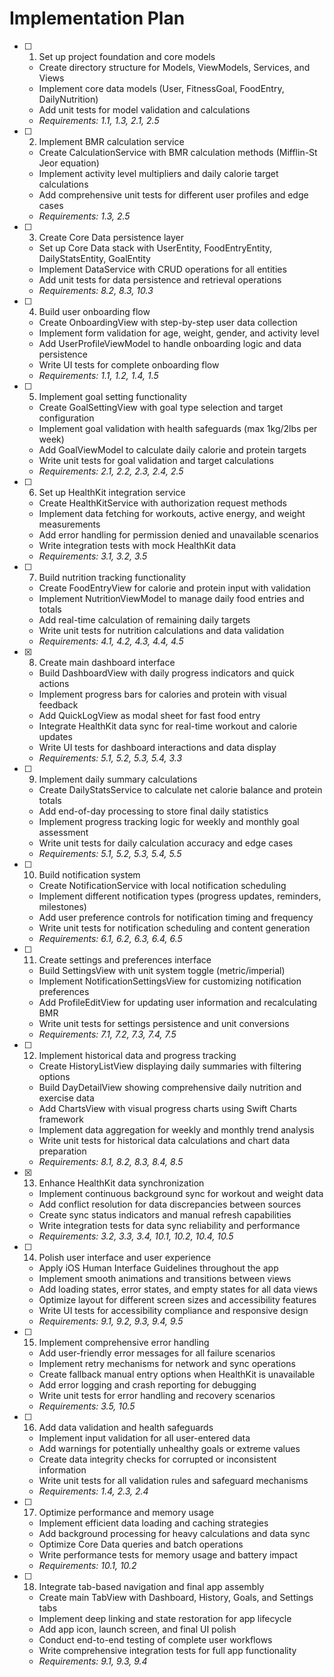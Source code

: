 # Implementation Plan

- [ ] 1. Set up project foundation and core models
  - Create directory structure for Models, ViewModels, Services, and Views
  - Implement core data models (User, FitnessGoal, FoodEntry, DailyNutrition)
  - Add unit tests for model validation and calculations
  - _Requirements: 1.1, 1.3, 2.1, 2.5_

- [ ] 2. Implement BMR calculation service
  - Create CalculationService with BMR calculation methods (Mifflin-St Jeor equation)
  - Implement activity level multipliers and daily calorie target calculations
  - Add comprehensive unit tests for different user profiles and edge cases
  - _Requirements: 1.3, 2.5_

- [ ] 3. Create Core Data persistence layer
  - Set up Core Data stack with UserEntity, FoodEntryEntity, DailyStatsEntity, GoalEntity
  - Implement DataService with CRUD operations for all entities
  - Add unit tests for data persistence and retrieval operations
  - _Requirements: 8.2, 8.3, 10.3_

- [ ] 4. Build user onboarding flow
  - Create OnboardingView with step-by-step user data collection
  - Implement form validation for age, weight, gender, and activity level
  - Add UserProfileViewModel to handle onboarding logic and data persistence
  - Write UI tests for complete onboarding flow
  - _Requirements: 1.1, 1.2, 1.4, 1.5_

- [ ] 5. Implement goal setting functionality
  - Create GoalSettingView with goal type selection and target configuration
  - Implement goal validation with health safeguards (max 1kg/2lbs per week)
  - Add GoalViewModel to calculate daily calorie and protein targets
  - Write unit tests for goal validation and target calculations
  - _Requirements: 2.1, 2.2, 2.3, 2.4, 2.5_

- [ ] 6. Set up HealthKit integration service
  - Create HealthKitService with authorization request methods
  - Implement data fetching for workouts, active energy, and weight measurements
  - Add error handling for permission denied and unavailable scenarios
  - Write integration tests with mock HealthKit data
  - _Requirements: 3.1, 3.2, 3.5_

- [ ] 7. Build nutrition tracking functionality
  - Create FoodEntryView for calorie and protein input with validation
  - Implement NutritionViewModel to manage daily food entries and totals
  - Add real-time calculation of remaining daily targets
  - Write unit tests for nutrition calculations and data validation
  - _Requirements: 4.1, 4.2, 4.3, 4.4, 4.5_

- [x] 8. Create main dashboard interface
  - Build DashboardView with daily progress indicators and quick actions
  - Implement progress bars for calories and protein with visual feedback
  - Add QuickLogView as modal sheet for fast food entry
  - Integrate HealthKit data sync for real-time workout and calorie updates
  - Write UI tests for dashboard interactions and data display
  - _Requirements: 5.1, 5.2, 5.3, 5.4, 3.3_

- [ ] 9. Implement daily summary calculations
  - Create DailyStatsService to calculate net calorie balance and protein totals
  - Add end-of-day processing to store final daily statistics
  - Implement progress tracking logic for weekly and monthly goal assessment
  - Write unit tests for daily calculation accuracy and edge cases
  - _Requirements: 5.1, 5.2, 5.3, 5.4, 5.5_

- [ ] 10. Build notification system
  - Create NotificationService with local notification scheduling
  - Implement different notification types (progress updates, reminders, milestones)
  - Add user preference controls for notification timing and frequency
  - Write unit tests for notification scheduling and content generation
  - _Requirements: 6.1, 6.2, 6.3, 6.4, 6.5_

- [ ] 11. Create settings and preferences interface
  - Build SettingsView with unit system toggle (metric/imperial)
  - Implement NotificationSettingsView for customizing notification preferences
  - Add ProfileEditView for updating user information and recalculating BMR
  - Write unit tests for settings persistence and unit conversions
  - _Requirements: 7.1, 7.2, 7.3, 7.4, 7.5_

- [ ] 12. Implement historical data and progress tracking
  - Create HistoryListView displaying daily summaries with filtering options
  - Build DayDetailView showing comprehensive daily nutrition and exercise data
  - Add ChartsView with visual progress charts using Swift Charts framework
  - Implement data aggregation for weekly and monthly trend analysis
  - Write unit tests for historical data calculations and chart data preparation
  - _Requirements: 8.1, 8.2, 8.3, 8.4, 8.5_

- [x] 13. Enhance HealthKit data synchronization
  - Implement continuous background sync for workout and weight data
  - Add conflict resolution for data discrepancies between sources
  - Create sync status indicators and manual refresh capabilities
  - Write integration tests for data sync reliability and performance
  - _Requirements: 3.2, 3.3, 3.4, 10.1, 10.2, 10.4, 10.5_

- [ ] 14. Polish user interface and user experience
  - Apply iOS Human Interface Guidelines throughout the app
  - Implement smooth animations and transitions between views
  - Add loading states, error states, and empty states for all data views
  - Optimize layout for different screen sizes and accessibility features
  - Write UI tests for accessibility compliance and responsive design
  - _Requirements: 9.1, 9.2, 9.3, 9.4, 9.5_

- [ ] 15. Implement comprehensive error handling
  - Add user-friendly error messages for all failure scenarios
  - Implement retry mechanisms for network and sync operations
  - Create fallback manual entry options when HealthKit is unavailable
  - Add error logging and crash reporting for debugging
  - Write unit tests for error handling and recovery scenarios
  - _Requirements: 3.5, 10.5_

- [ ] 16. Add data validation and health safeguards
  - Implement input validation for all user-entered data
  - Add warnings for potentially unhealthy goals or extreme values
  - Create data integrity checks for corrupted or inconsistent information
  - Write unit tests for all validation rules and safeguard mechanisms
  - _Requirements: 1.4, 2.3, 2.4_

- [ ] 17. Optimize performance and memory usage
  - Implement efficient data loading and caching strategies
  - Add background processing for heavy calculations and data sync
  - Optimize Core Data queries and batch operations
  - Write performance tests for memory usage and battery impact
  - _Requirements: 10.1, 10.2_

- [ ] 18. Integrate tab-based navigation and final app assembly
  - Create main TabView with Dashboard, History, Goals, and Settings tabs
  - Implement deep linking and state restoration for app lifecycle
  - Add app icon, launch screen, and final UI polish
  - Conduct end-to-end testing of complete user workflows
  - Write comprehensive integration tests for full app functionality
  - _Requirements: 9.1, 9.3, 9.4_